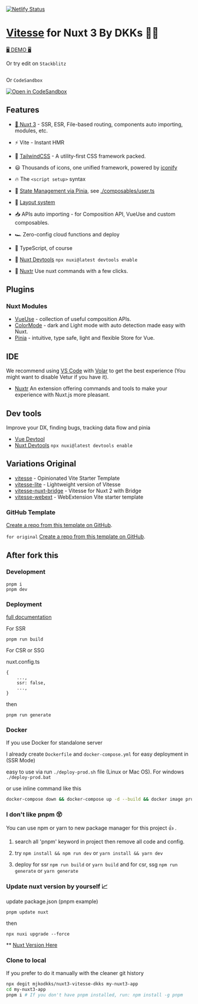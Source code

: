 [![Netlify Status](https://api.netlify.com/api/v1/badges/55c355a9-3735-425c-9aa8-06ca4e2f6a0b/deploy-status)](https://app.netlify.com/sites/vitesse-nuxt3-dkks/deploys)

# [Vitesse](https://github.com/antfu/vitesse) for Nuxt 3 By DKKs 👋🏻

[🖥 DEMO 🖥](https://vitesse-nuxt3-dkks.netlify.app/)

Or try edit on ```Stackblitz```

<a href="https://stackblitz.com/github/mjkodkks/nuxt3-vitesse-dkks"><img src="https://developer.stackblitz.com/img/open_in_stackblitz.svg" alt=""></a>

Or ```CodeSandbox```

[![Open in CodeSandbox](https://img.shields.io/badge/Open%20in-CodeSandbox-blue?style=flat-square&logo=codesandbox)](https://githubbox.com/mjkodkks/nuxt3-vitesse-dkks)
</p>

## Features

- [💚 Nuxt 3](https://v3.nuxtjs.org) - SSR, ESR, File-based routing, components auto importing, modules, etc.

- ⚡️ Vite - Instant HMR

- 🎨 [TailwindCSS](https://tailwindcss.com/) - A utility-first CSS framework packed.

- 😃 Thousands of icons, one unified framework, powered by [iconify](https://iconify.design/)

- 🔥 The `<script setup>` syntax

- 🍍 [State Management via Pinia](https://pinia.esm.dev), see [./composables/user.ts](./composables/user.ts)

- 📑 [Layout system](./layouts)

- 📥 APIs auto importing - for Composition API, VueUse and custom composables.

- 🏎 Zero-config cloud functions and deploy

- 🦾 TypeScript, of course

- 🩻 [Nuxt Devtools](https://devtools.nuxtjs.org/) ```npx nuxi@latest devtools enable```

- 📱 [Nuxtr](https://marketplace.visualstudio.com/items?itemName=Nuxtr.nuxtr-vscode) Use nuxt commands with a few clicks.

## Plugins

### Nuxt Modules

- [VueUse](https://github.com/vueuse/vueuse) - collection of useful composition APIs.
- [ColorMode](https://github.com/nuxt-community/color-mode-module) - dark and Light mode with auto detection made easy with Nuxt.
- [Pinia](https://pinia.esm.dev/) - intuitive, type safe, light and flexible Store for Vue.

## IDE

We recommend using [VS Code](https://code.visualstudio.com/) with [Volar](https://github.com/johnsoncodehk/volar) to get the best experience (You might want to disable Vetur if you have it).
- [Nuxtr](https://marketplace.visualstudio.com/items?itemName=Nuxtr.nuxtr-vscode) An extension offering commands and tools to make your experience with Nuxt.js more pleasant.

## Dev tools
Improve your DX, finding bugs, tracking data flow and pinia
- [Vue Devtool](https://chrome.google.com/webstore/detail/vuejs-devtools/nhdogjmejiglipccpnnnanhbledajbpd?hl=en)
- [Nuxt Devtools](https://devtools.nuxtjs.org/) ```npx nuxi@latest devtools enable```

## Variations Original

- [vitesse](https://github.com/antfu/vitesse) - Opinionated Vite Starter Template
- [vitesse-lite](https://github.com/antfu/vitesse-lite) - Lightweight version of Vitesse
- [vitesse-nuxt-bridge](https://github.com/antfu/vitesse-nuxt-bridge) - Vitesse for Nuxt 2 with Bridge
- [vitesse-webext](https://github.com/antfu/vitesse-webext) - WebExtension Vite starter template

### GitHub Template

[Create a repo from this template on GitHub](https://github.com/mjkodkks/nuxt3-vitesse-dkks/generate).

```for original```
[Create a repo from this template on GitHub](https://github.com/antfu/vitesse-nuxt3/generate).

## After fork this

### Development
```
pnpm i
pnpm dev
```

### Deployment

[full documentation](https://nuxt.com/docs/getting-started/deployment)

For SSR
```
pnpm run build
```
For CSR or SSG

nuxt.config.ts
```
{
    ...,
    ssr: false,
    ...,
}
```
then
```
pnpm run generate
```

### Docker
If you use Docker for standalone server

I already create ```Dockerfile``` and ```docker-compose.yml``` for easy deployment in (SSR Mode)

easy to use via run ```./deploy-prod.sh``` file (Linux or Mac OS). For windows ```./deploy-prod.bat```

or use inline command like this
```sh
docker-compose down && docker-compose up -d --build && docker image prune --force --filter "dangling=true"
```

### I don't like pnpm 😵
You can use npm or yarn to new package manager for this project 👍 .

1) search all 'pnpm' keyword in project then remove all code and config.

2) try ```npm install && npm run dev``` or ```yarn install && yarn dev```
3) deploy for ssr ```npm run build``` or ```yarn build``` and for csr, ssg ```npm run generate``` or ```yarn generate```

### Update nuxt version by yourself 📈
update package.json (pnpm example)
```
pnpm update nuxt
```
then
```
npx nuxi upgrade --force
```
** [Nuxt Version Here](https://github.com/nuxt/nuxt/releases)

### Clone to local

If you prefer to do it manually with the cleaner git history

```bash
npx degit mjkodkks/nuxt3-vitesse-dkks my-nuxt3-app
cd my-nuxt3-app
pnpm i # If you don't have pnpm installed, run: npm install -g pnpm
```
